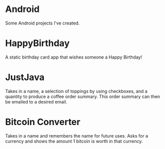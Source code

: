 # Android
Some Android projects I've created.

# HappyBirthday
A static birthday card app that wishes someone a Happy Birthday!

# JustJava
Takes in a name, a selection of toppings by using checkboxes, and a quantity to produce a coffee order summary.  This order summary can then be emailed to a desired email.

# Bitcoin Converter
Takes in a name and remembers the name for future uses.  Asks for a currency and shows the amount 1 bitcoin is worth in that currency.
